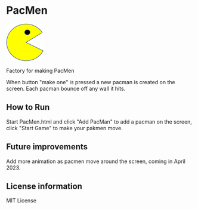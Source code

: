# PacMen

<img src="images\PacMan1.png" style="width:100px; height:100px;"> 

Factory for making PacMen

When button "make one" is pressed a new pacman is created on the screen. 
Each pacman bounce off any wall it hits. 

## How to Run 
Start PacMen.html and click "Add PacMan" to add a pacman on the screen, click "Start Game" to make your pakmen move. 

## Future improvements
Add more animation as pacmen move around the screen, coming in April 2023.

## License information
MIT License


